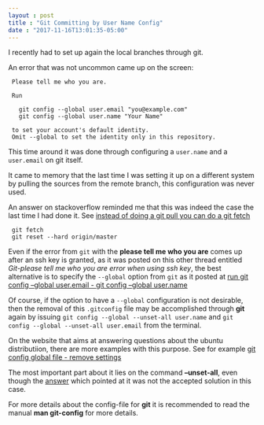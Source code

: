 ```yaml
---
layout : post
title : "Git Committing by User Name Config"
date : "2017-11-16T13:01:35-05:00"
---
```

<p>I recently had to set up again the local branches through git.</p>

<p>An error that was not uncommon came up on the screen:</p>

<pre><code> Please tell me who you are.

 Run

   git config --global user.email "you@example.com"
   git config --global user.name "Your Name"

 to set your account's default identity.
 Omit --global to set the identity only in this repository.
</code></pre>

<p>This time around it was done through configuring a <code>user.name</code> and a <code>user.email</code> on git itself.</p>

<p>It came to memory that the last time I was setting it up on a different system by pulling the sources from the remote branch, this configuration was never used.</p>

<p>An answer on stackoverflow reminded me that this was indeed the case the last time I had done it. See <a href="https://stackoverflow.com/a/17713604" target="_blank"> instead of doing a git pull you can do a git fetch</a></p>

<pre><code> git fetch
 git reset --hard origin/master
</code></pre>

<p>Even if the error from <code>git</code> with the <strong>please tell me who you are</strong> comes up after an ssh key is granted, as it was posted on this other thread entitled <em>Git-please tell me who you are error when using ssh key</em>, the best alternative is to specify the <code>--global</code> option from <code>git</code> as it posted at <a href="https://stackoverflow.com/a/42335651" target="_blank"> run git config –global user.email - git config –global user.name</a></p>

<p>Of course, if the option to have a <code>--global</code> configuration is not desirable, then the removal of this <code>.gitconfig</code> file may be accomplished through <strong>git</strong> again by issuing <code>git config --global --unset-all user.name</code> and <code>git config --global --unset-all user.email</code> from the terminal.</p>

<p>On the website that aims at answering questions about the ubuntu distributiion, there are more examples with this purpose. See for example <a href="https://askubuntu.com/questions/206449/" target="_blank"> git config global file - remove settings</a></p>

<p>The most important part about it lies on the command <strong>–unset-all</strong>, even though the <a href="https://askubuntu.com//a/282550" target="_blank">  answer</a> which pointed at it was not the accepted solution in this case.</p>

<p>For more details about the config-file for <strong>git</strong> it is recommended to read the manual <strong>man git-config</strong> for more details.</p>
